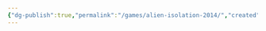 ```yaml
---
{"dg-publish":true,"permalink":"/games/alien-isolation-2014/","created":"2023-12-01","updated":"2023-12-12"}
---
```


